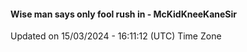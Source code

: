 #### Wise man says only fool rush in - McKidKneeKaneSir
Updated on 15/03/2024 - 16:11:12 (UTC) Time Zone
